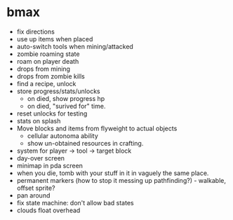 # bmax

* fix directions
* use up items when placed
* auto-switch tools when mining/attacked
* zombie roaming state
* roam on player death
* drops from mining
* drops from zombie kills
* find a recipe, unlock
* store progress/stats/unlocks
  * on died, show progress hp
  * on died, "surived for" time.
* reset unlocks for testing
* stats on splash
* Move blocks and items from flyweight to actual objects
  * cellular autonoma ability
  * show un-obtained resources in crafting.
* system for player -> tool -> target block
* day-over screen
* minimap in pda screen
* when you die, tomb with your stuff in it in vaguely the same place.
* permanent markers (how to stop it messing up pathfinding?) - walkable, offset sprite?
* pan around
* fix state machine: don't allow bad states
* clouds float overhead
